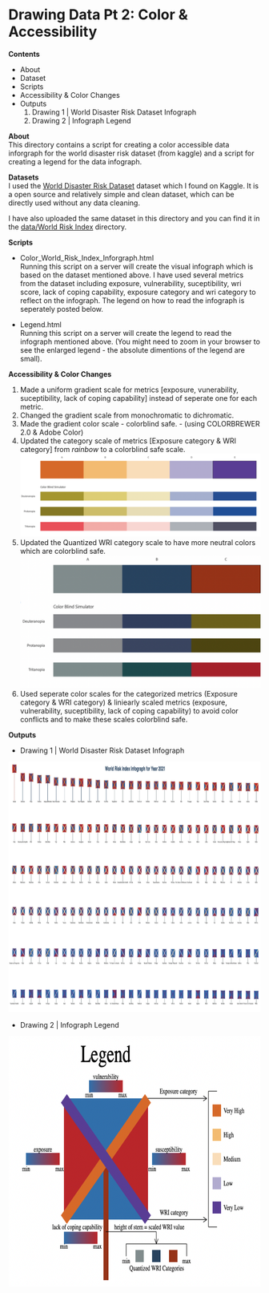 # Drawing Data Pt 2: Color & Accessibility

**Contents**
- About
- Dataset
- Scripts
- Accessibility & Color Changes
- Outputs
  1. Drawing 1 | World Disaster Risk Dataset Infograph
  2. Drawing 2 | Infograph Legend
  
**About**</br>
This directory contains a script for creating a color accessible data inforgraph for the world disaster risk dataset (from kaggle) and a script for creating a legend for the data infograph.

**Datasets**</br>
I used the [World Disaster Risk Dataset](https://www.kaggle.com/datasets/tr1gg3rtrash/global-disaster-risk-index-time-series-dataset) dataset which I found on Kaggle. It is a open source and relatively simple and clean dataset, which can be directly used without any data cleaning.

I have also uploaded the same dataset in this directory and you can find it in the [data/World Risk Index](https://github.com/gauravpatil123/Interactive-Visualizations/blob/main/Drawing%20Data/data/World%20Risk%20Index/world_risk_index.csv) directory.

**Scripts**</br>
- Color_World_Risk_Index_Inforgraph.html</br>
Running this script on a server will create the visual infograph which is based
on the dataset mentioned above. I have used several metrics from the dataset
including exposure, vulnerability, suceptibility, wri score, lack of coping
capability, exposure category and wri category to reflect on the infograph. The
legend on how to read the infograph is seperately posted below.

- Legend.html</br>
Running this script on a server will create the legend to read the infograph
mentioned above. (You might need to zoom in your browser to see the enlarged legend - the absolute dimentions of the legend are small).

**Accessibility & Color Changes**</br>
  1. Made a uniform gradient scale for metrics [exposure, vunerability, suceptibility, lack of coping capability] instead of seperate one for each metric.
  2. Changed the gradient scale from monochromatic to dichromatic.
  3. Made the gradient color scale - colorblind safe. - (using COLORBREWER 2.0 & Adobe Color)
  4. Updated the category scale of metrics [Exposure category & WRI category] from *rainbow* to a colorblind safe scale.
    <img src="data/Images/category_scales.png" width=1000>
  5. Updated the Quantized WRI category scale to have more neutral colors which are colorblind safe.
    <img src="data/Images/wri_stem_category_scale.png" width=500>
  6. Used seperate color scales for the categorized metrics (Exposure category & WRI category) & liniearly scaled metrics (exposure, vulnerability, suceptibility, lack of coping capability) to avoid color conflicts and to make these scales colorblind safe.

**Outputs**</br>
- Drawing 1 | World Disaster Risk Dataset Infograph
<img src="data/Images/Drawing_SVG_Path.png" width=1000 height=500>

- Drawing 2 | Infograph Legend
<img src="data/Images/legend.png" width=675 height=500>
